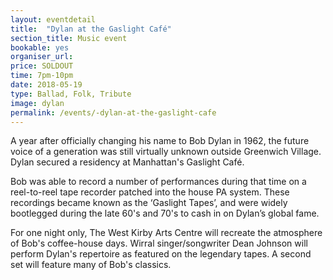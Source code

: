 ```yaml
---
layout: eventdetail
title:  "Dylan at the Gaslight Café"
section_title: Music event
bookable: yes
organiser_url:
price: SOLDOUT
time: 7pm-10pm
date: 2018-05-19
type: Ballad, Folk, Tribute
image: dylan
permalink: /events/-dylan-at-the-gaslight-cafe
---
```

A year after officially changing his name to Bob Dylan in 1962, the future voice of a generation was still virtually unknown outside Greenwich Village. Dylan secured a residency at Manhattan's Gaslight Café.

Bob was able to record a number of performances during that time on a reel-to-reel tape recorder patched into the house PA system. These recordings became known as the ‘Gaslight Tapes’, and were widely bootlegged during the late 60's and 70's to cash in on Dylan’s global fame.

For one night only, The West Kirby Arts Centre will recreate the atmosphere of Bob's coffee-house days. Wirral singer/songwriter Dean Johnson will perform Dylan's repertoire as featured on the legendary tapes. A second set will feature many of Bob's classics.
